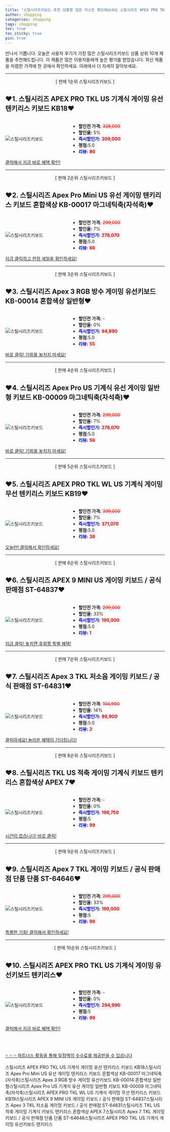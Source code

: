 ```yaml
---
title: "스틸시리즈키보드 추천 상품평 많은 리스트 확인해보세요 스틸시리즈 APEX PRO TKL US"
author: shopping
categories: shopping
tags: shopping
toc: true
toc_sticky: true
pin: true
---
```

만나서 기쁩니다. 오늘은 사용자 후기가 가장 많은 스틸시리즈키보드 상품 상위 10개 제품을 추천해드립니다. 이 제품은 많은 이용자들에게 높은 평가를 받았습니다. 최신 제품을 저렴한 가격에 한 곳에서 확인하세요. 아래에서 더 자세히 알아보세요.

---
<p class="toplist" style="margin: 0 auto; display: block; width: fit-content;">[ 판매 1순위 스틸시리즈키보드 ]</p>

<h2><strong>❤️1. 스틸시리즈 APEX PRO TKL US 기계식 게이밍 유선 텐키리스 키보드 KB18❤️</strong></h2>

<div style="display: flex; align-items: center;">
    <div style="flex: 0.4;">
        <img src="https://thumbnail6.coupangcdn.com/thumbnails/remote/230x230ex/image/retail/images/2023/09/11/11/1/47ec0fda-a65b-4268-bb64-607e7380fcb6.jpg" alt="스틸시리즈키보드" style="max-width: 100%;">
    </div>
    <div style="flex: 0.6; margin-left: 10px;">
        <ul>
            <li><strong>할인전 가격:</strong> <del style="color: red;">328,000</del></li>
            <li><strong>할인율:</strong> 5%</li>
            <li><span style='color:blue'><strong>즉시할인가:</strong></span> <span style='color:red'><strong>309,000</strong></span></li>
            <li><strong>평점:</strong>5.0</li>
            <li><span style='color:blue'><strong>리뷰:</strong></span> <span style='color:red'><strong>86</strong></span></li>
        </ul>
    </div>
</div>
<div class="center">
    <a href="https://William4Davisa.github.io?lptag=AF9450613&subid=githubio&pageKey=6837906323&traceid=V0-153&itemId=16251607493&vendorItemId=87148295685" class="myButton">
        클릭해서 지금 바로 혜택 확인!
    </a>
</div>


---
<p class="toplist" style="margin: 0 auto; display: block; width: fit-content;">[ 판매 2순위 스틸시리즈키보드 ]</p>

<h2><strong>❤️2. 스틸시리즈 Apex Pro Mini US 유선 게이밍 텐키리스 키보드 혼합색상 KB-00017 마그네틱축(자석축)❤️</strong></h2>

<div style="display: flex; align-items: center;">
    <div style="flex: 0.4;">
        <img src="https://thumbnail7.coupangcdn.com/thumbnails/remote/230x230ex/image/retail/images/1763561047444471-8145180d-2050-47ef-aea8-0828b014720b.jpg" alt="스틸시리즈키보드" style="max-width: 100%;">
    </div>
    <div style="flex: 0.6; margin-left: 10px;">
        <ul>
            <li><strong>할인전 가격:</strong> <del style="color: red;">299,000</del></li>
            <li><strong>할인율:</strong> 7%</li>
            <li><span style='color:blue'><strong>즉시할인가:</strong></span> <span style='color:red'><strong>278,070</strong></span></li>
            <li><strong>평점:</strong>5.0</li>
            <li><span style='color:blue'><strong>리뷰:</strong></span> <span style='color:red'><strong>66</strong></span></li>
        </ul>
    </div>
</div>
<div class="center">
    <a href="https://William4Davisa.github.io?lptag=AF9450613&subid=githubio&pageKey=6700134571&traceid=V0-153&itemId=15516065425&vendorItemId=82735311853" class="myButton">
        지금 클릭하고 한정 세일을 확인하세요!
    </a>
</div>


---
<p class="toplist" style="margin: 0 auto; display: block; width: fit-content;">[ 판매 3순위 스틸시리즈키보드 ]</p>

<h2><strong>❤️3. 스틸시리즈 Apex 3 RGB 방수 게이밍 유선키보드 KB-00014 혼합색상 일반형❤️</strong></h2>

<div style="display: flex; align-items: center;">
    <div style="flex: 0.4;">
        <img src="https://thumbnail10.coupangcdn.com/thumbnails/remote/230x230ex/image/retail/images/2020/08/03/15/4/a63c2524-77c7-43a9-99bf-72902fde3f6b.jpg" alt="스틸시리즈키보드" style="max-width: 100%;">
    </div>
    <div style="flex: 0.6; margin-left: 10px;">
        <ul>
            <li><strong>할인전 가격:</strong> <del style="color: red;">-</del></li>
            <li><strong>할인율:</strong> 0%</li>
            <li><span style='color:blue'><strong>즉시할인가:</strong></span> <span style='color:red'><strong>94,890</strong></span></li>
            <li><strong>평점:</strong>5.0</li>
            <li><span style='color:blue'><strong>리뷰:</strong></span> <span style='color:red'><strong>55</strong></span></li>
        </ul>
    </div>
</div>
<div class="center">
    <a href="https://William4Davisa.github.io?lptag=AF9450613&subid=githubio&pageKey=1910855184&traceid=V0-153&itemId=3244316852&vendorItemId=71231491720" class="myButton">
        바로 클릭! 기회를 놓치지 마세요!
    </a>
</div>


---
<p class="toplist" style="margin: 0 auto; display: block; width: fit-content;">[ 판매 4순위 스틸시리즈키보드 ]</p>

<h2><strong>❤️4. 스틸시리즈 Apex Pro US 기계식 유선 게이밍 일반형 키보드 KB-00009 마그네틱축(자석축)❤️</strong></h2>

<div style="display: flex; align-items: center;">
    <div style="flex: 0.4;">
        <img src="https://thumbnail6.coupangcdn.com/thumbnails/remote/230x230ex/image/retail/images/1763675235524139-d4a5610b-c8e5-44bd-89a7-8ccb3f97a2e1.jpg" alt="스틸시리즈키보드" style="max-width: 100%;">
    </div>
    <div style="flex: 0.6; margin-left: 10px;">
        <ul>
            <li><strong>할인전 가격:</strong> <del style="color: red;">299,000</del></li>
            <li><strong>할인율:</strong> 7%</li>
            <li><span style='color:blue'><strong>즉시할인가:</strong></span> <span style='color:red'><strong>278,070</strong></span></li>
            <li><strong>평점:</strong>5.0</li>
            <li><span style='color:blue'><strong>리뷰:</strong></span> <span style='color:red'><strong>56</strong></span></li>
        </ul>
    </div>
</div>
<div class="center">
    <a href="https://William4Davisa.github.io?lptag=AF9450613&subid=githubio&pageKey=6731309464&traceid=V0-153&itemId=15685509232&vendorItemId=82900501403" class="myButton">
        바로 클릭! 기회를 놓치지 마세요!
    </a>
</div>


---
<p class="toplist" style="margin: 0 auto; display: block; width: fit-content;">[ 판매 5순위 스틸시리즈키보드 ]</p>

<h2><strong>❤️5. 스틸시리즈 APEX PRO TKL WL US 기계식 게이밍 무선 텐키리스 키보드 KB19❤️</strong></h2>

<div style="display: flex; align-items: center;">
    <div style="flex: 0.4;">
        <img src="https://thumbnail9.coupangcdn.com/thumbnails/remote/230x230ex/image/retail/images/2023/09/11/11/9/0e38f925-1e37-466c-91cd-8482bf775731.jpg" alt="스틸시리즈키보드" style="max-width: 100%;">
    </div>
    <div style="flex: 0.6; margin-left: 10px;">
        <ul>
            <li><strong>할인전 가격:</strong> <del style="color: red;">399,000</del></li>
            <li><strong>할인율:</strong> 7%</li>
            <li><span style='color:blue'><strong>즉시할인가:</strong></span> <span style='color:red'><strong>371,070</strong></span></li>
            <li><strong>평점:</strong>5.0</li>
            <li><span style='color:blue'><strong>리뷰:</strong></span> <span style='color:red'><strong>38</strong></span></li>
        </ul>
    </div>
</div>
<div class="center">
    <a href="https://William4Davisa.github.io?lptag=AF9450613&subid=githubio&pageKey=7409267116&traceid=V0-153&itemId=19193734221&vendorItemId=87148295768" class="myButton">
        오늘만! 클릭해서 확인하세요!
    </a>
</div>


---
<p class="toplist" style="margin: 0 auto; display: block; width: fit-content;">[ 판매 6순위 스틸시리즈키보드 ]</p>

<h2><strong>❤️6. 스틸시리즈 APEX 9 MINI US 게이밍 키보드 / 공식 판매점 ST-64837❤️</strong></h2>

<div style="display: flex; align-items: center;">
    <div style="flex: 0.4;">
        <img src="https://thumbnail9.coupangcdn.com/thumbnails/remote/230x230ex/image/vendor_inventory/312d/5bccec8aae1fd11344b47e66b293df7723a1bd4128eaae2395522972945d.jpg" alt="스틸시리즈키보드" style="max-width: 100%;">
    </div>
    <div style="flex: 0.6; margin-left: 10px;">
        <ul>
            <li><strong>할인전 가격:</strong> <del style="color: red;">299,000</del></li>
            <li><strong>할인율:</strong> 33%</li>
            <li><span style='color:blue'><strong>즉시할인가:</strong></span> <span style='color:red'><strong>199,000</strong></span></li>
            <li><strong>평점:</strong>5.0</li>
            <li><span style='color:blue'><strong>리뷰:</strong></span> <span style='color:red'><strong>1</strong></span></li>
        </ul>
    </div>
</div>
<div class="center">
    <a href="https://William4Davisa.github.io?lptag=AF9450613&subid=githubio&pageKey=7324568675&traceid=V0-153&itemId=18792924126&vendorItemId=87944177922" class="myButton">
        지금 클릭! 놓치면 후회할 특별 혜택!
    </a>
</div>


---
<p class="toplist" style="margin: 0 auto; display: block; width: fit-content;">[ 판매 7순위 스틸시리즈키보드 ]</p>

<h2><strong>❤️7. 스틸시리즈 Apex 3 TKL 저소음 게이밍 키보드 / 공식 판매점 ST-64831❤️</strong></h2>

<div style="display: flex; align-items: center;">
    <div style="flex: 0.4;">
        <img src="https://thumbnail8.coupangcdn.com/thumbnails/remote/230x230ex/image/vendor_inventory/b289/d695400e0ee12d91044adf7533277b95902d7e753ddb1f5c6b575f4bfce7.jpg" alt="스틸시리즈키보드" style="max-width: 100%;">
    </div>
    <div style="flex: 0.6; margin-left: 10px;">
        <ul>
            <li><strong>할인전 가격:</strong> <del style="color: red;">104,900</del></li>
            <li><strong>할인율:</strong> 14%</li>
            <li><span style='color:blue'><strong>즉시할인가:</strong></span> <span style='color:red'><strong>89,900</strong></span></li>
            <li><strong>평점:</strong>5.0</li>
            <li><span style='color:blue'><strong>리뷰:</strong></span> <span style='color:red'><strong>2</strong></span></li>
        </ul>
    </div>
</div>
<div class="center">
    <a href="https://William4Davisa.github.io?lptag=AF9450613&subid=githubio&pageKey=7324568614&traceid=V0-153&itemId=18792923749&vendorItemId=87944241536" class="myButton">
        클릭하세요! 놀라운 혜택이 기다립니다!
    </a>
</div>


---
<p class="toplist" style="margin: 0 auto; display: block; width: fit-content;">[ 판매 8순위 스틸시리즈키보드 ]</p>

<h2><strong>❤️8. 스틸시리즈 TKL US 적축 게이밍 기계식 키보드 텐키리스 혼합색상 APEX 7❤️</strong></h2>

<div style="display: flex; align-items: center;">
    <div style="flex: 0.4;">
        <img src="https://thumbnail6.coupangcdn.com/thumbnails/remote/230x230ex/image/retail/images/2024/03/19/13/6/a073c46b-e536-4873-ab26-b54ee451be86.jpg" alt="스틸시리즈키보드" style="max-width: 100%;">
    </div>
    <div style="flex: 0.6; margin-left: 10px;">
        <ul>
            <li><strong>할인전 가격:</strong> <del style="color: red;">-</del></li>
            <li><strong>할인율:</strong> 0%</li>
            <li><span style='color:blue'><strong>즉시할인가:</strong></span> <span style='color:red'><strong>198,750</strong></span></li>
            <li><strong>평점:</strong>5</li>
            <li><span style='color:blue'><strong>리뷰:</strong></span> <span style='color:red'><strong>99</strong></span></li>
        </ul>
    </div>
</div>
<div class="center">
    <a href="https://William4Davisa.github.io?lptag=AF9450613&subid=githubio&pageKey=7969743485&traceid=V0-153&itemId=22069044759&vendorItemId=89116155225" class="myButton">
        시간이 없습니다! 바로 클릭!
    </a>
</div>


---
<p class="toplist" style="margin: 0 auto; display: block; width: fit-content;">[ 판매 9순위 스틸시리즈키보드 ]</p>

<h2><strong>❤️9. 스틸시리즈 Apex 7 TKL 게이밍 키보드 / 공식 판매점 단품 단품 ST-64646❤️</strong></h2>

<div style="display: flex; align-items: center;">
    <div style="flex: 0.4;">
        <img src="https://thumbnail6.coupangcdn.com/thumbnails/remote/230x230ex/image/vendor_inventory/224d/7d73cd7e4a4c34c02f53fc2c6497d3765567d825718dd984eaf147b7d409.jpg" alt="스틸시리즈키보드" style="max-width: 100%;">
    </div>
    <div style="flex: 0.6; margin-left: 10px;">
        <ul>
            <li><strong>할인전 가격:</strong> <del style="color: red;">299,000</del></li>
            <li><strong>할인율:</strong> 33%</li>
            <li><span style='color:blue'><strong>즉시할인가:</strong></span> <span style='color:red'><strong>199,000</strong></span></li>
            <li><strong>평점:</strong>5</li>
            <li><span style='color:blue'><strong>리뷰:</strong></span> <span style='color:red'><strong>99</strong></span></li>
        </ul>
    </div>
</div>
<div class="center">
    <a href="https://William4Davisa.github.io?lptag=AF9450613&subid=githubio&pageKey=7381683876&traceid=V0-153&itemId=19064973184&vendorItemId=87944325063" class="myButton">
        특별한 기회! 클릭해서 확인하세요!
    </a>
</div>


---
<p class="toplist" style="margin: 0 auto; display: block; width: fit-content;">[ 판매 10순위 스틸시리즈키보드 ]</p>

<h2><strong>❤️10. 스틸시리즈 APEX PRO TKL US 기계식 게이밍 유선키보드 텐키리스❤️</strong></h2>

<div style="display: flex; align-items: center;">
    <div style="flex: 0.4;">
        <img src="https://thumbnail9.coupangcdn.com/thumbnails/remote/230x230ex/image/vendor_inventory/953c/4ea274a76b6a7500cd50bbbd3329ddd255acec779c6b2171cb8577a78b99.jpg" alt="스틸시리즈키보드" style="max-width: 100%;">
    </div>
    <div style="flex: 0.6; margin-left: 10px;">
        <ul>
            <li><strong>할인전 가격:</strong> <del style="color: red;">-</del></li>
            <li><strong>할인율:</strong> 0%</li>
            <li><span style='color:blue'><strong>즉시할인가:</strong></span> <span style='color:red'><strong>294,990</strong></span></li>
            <li><strong>평점:</strong>5</li>
            <li><span style='color:blue'><strong>리뷰:</strong></span> <span style='color:red'><strong>99</strong></span></li>
        </ul>
    </div>
</div>
<div class="center">
    <a href="https://William4Davisa.github.io?lptag=AF9450613&subid=githubio&pageKey=8231566590&traceid=V0-153&itemId=23691948169&vendorItemId=90717091271" class="myButton">
        클릭해서 지금 바로 혜택 확인!
    </a>
</div>

<br><br><br>[💦 💦 💦 파트너스 활동을 통해 일정액의 수수료를 제공받을 수 있습니다](https://link.coupang.com/a/bcpT2c)<br><br>스틸시리즈 APEX PRO TKL US 기계식 게이밍 유선 텐키리스 키보드 KB18스틸시리즈 Apex Pro Mini US 유선 게이밍 텐키리스 키보드 혼합색상 KB-00017 마그네틱축(자석축)스틸시리즈 Apex 3 RGB 방수 게이밍 유선키보드 KB-00014 혼합색상 일반형스틸시리즈 Apex Pro US 기계식 유선 게이밍 일반형 키보드 KB-00009 마그네틱축(자석축)스틸시리즈 APEX PRO TKL WL US 기계식 게이밍 무선 텐키리스 키보드 KB19스틸시리즈 APEX 9 MINI US 게이밍 키보드 / 공식 판매점 ST-64837스틸시리즈 Apex 3 TKL 저소음 게이밍 키보드 / 공식 판매점 ST-64831스틸시리즈 TKL US 적축 게이밍 기계식 키보드 텐키리스 혼합색상 APEX 7스틸시리즈 Apex 7 TKL 게이밍 키보드 / 공식 판매점 단품 단품 ST-64646스틸시리즈 APEX PRO TKL US 기계식 게이밍 유선키보드 텐키리스